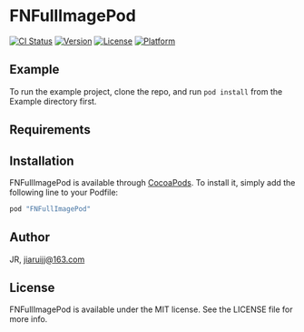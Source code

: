 # FNFullImagePod

[![CI Status](http://img.shields.io/travis/JR/FNFullImagePod.svg?style=flat)](https://travis-ci.org/JR/FNFullImagePod)
[![Version](https://img.shields.io/cocoapods/v/FNFullImagePod.svg?style=flat)](http://cocoapods.org/pods/FNFullImagePod)
[![License](https://img.shields.io/cocoapods/l/FNFullImagePod.svg?style=flat)](http://cocoapods.org/pods/FNFullImagePod)
[![Platform](https://img.shields.io/cocoapods/p/FNFullImagePod.svg?style=flat)](http://cocoapods.org/pods/FNFullImagePod)

## Example

To run the example project, clone the repo, and run `pod install` from the Example directory first.

## Requirements

## Installation

FNFullImagePod is available through [CocoaPods](http://cocoapods.org). To install
it, simply add the following line to your Podfile:

```ruby
pod "FNFullImagePod"
```

## Author

JR, jiaruijj@163.com

## License

FNFullImagePod is available under the MIT license. See the LICENSE file for more info.
